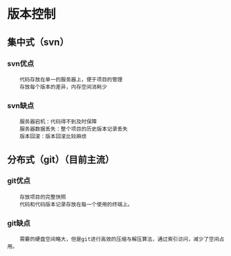 # 版本控制

## 集中式（svn）

### svn优点

        代码存放在单一的服务器上，便于项目的管理
        存放每个版本的差异，内存空间消耗少

### svn缺点

        服务器宕机：代码得不到及时保障
        服务器数据丢失：整个项目的历史版本记录丢失
        版本回滚：版本回滚比较麻烦

## 分布式（git）（目前主流）

### git优点

        存放项目的完整快照
        代码和代码版本记录存放在每一个使用的终端上。

### git缺点

        需要的硬盘空间略大，但是git进行高效的压缩与解压算法，通过索引访问，减少了空间占用。
